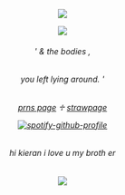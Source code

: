 <p align="center"> <img src="https://komarev.com/ghpvc/?username=boysquirt&label=hiraeths'.%20&color=ac7e53&style=flat" </p>
<p align="center">

<img src="https://files.catbox.moe/2hssax.jpg">


<h6 align="center">
' & the bodies ,
  <h6 align="center" >
    you left lying around. '
    <h6 align="center">

   [prns page](https://en.pronouns.page/@armyoftwo)  ♱  [strawpage](https://rentry.co/aarmyboy)

[![spotify-github-profile](https://spotify-github-profile.kittinanx.com/api/view?uid=hpyymyioopnmotk09dmpgpxul&cover_image=true&theme=novatorem&show_offline=false&background_color=ac7e53&interchange=true&bar_color=ac7e53&bar_color_cover=false)](https://github.com/kittinan/spotify-github-profile)

<h6 align="center" > hi kieran i love u my broth er 
  <h6 align="center" >
<img src="https://i.postimg.cc/DZPh6zBq/Screenshot-2025-08-29-231748.png?width=100&height=100" >

